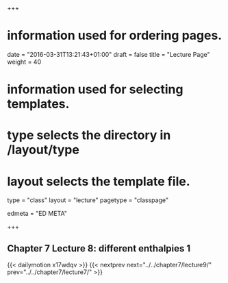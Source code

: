 +++
# information used for ordering pages.
date = "2016-03-31T13:21:43+01:00"
draft = false
title = "Lecture Page"
weight = 40

# information used for selecting templates.
# type selects the directory in /layout/type
# layout selects the template file.

type   = "class"
layout = "lecture"
pagetype = "classpage"





edmeta = "ED META"

+++
## Chapter 7 Lecture 8: different enthalpies 1
{{< dailymotion x17wdqv >}}
{{< nextprev next="../../chapter7/lecture9/"     prev="../../chapter7/lecture7/"  >}}

